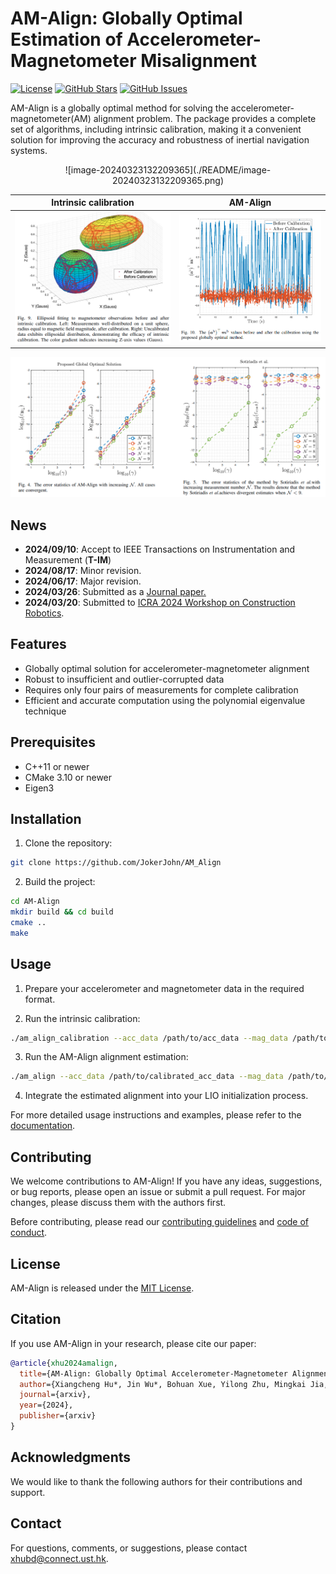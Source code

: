 

# AM-Align: Globally Optimal Estimation of Accelerometer-Magnetometer Misalignment

[![License](https://img.shields.io/badge/license-MIT-blue.svg)](https://opensource.org/licenses/MIT)
[![GitHub Stars](https://img.shields.io/github/stars/JokerJohn/AM_Align.svg)](https://github.com/JokerJohn/AM_Align/stargazers)
[![GitHub Issues](https://img.shields.io/github/issues/JokerJohn/AM_Align.svg)](https://github.com/JokerJohn/AM_Align/issues)

AM-Align is a globally optimal method for solving the accelerometer-magnetometer(AM) alignment problem. The package provides a complete set of algorithms, including intrinsic calibration, making it a convenient solution for improving the accuracy and robustness of inertial navigation systems.

<div align="center">
![image-20240323132209365](./README/image-20240323132209365.png)
</div>

| Intrinsic calibration                                        | AM-Align                                                     |
| ------------------------------------------------------------ | ------------------------------------------------------------ |
| ![image-20240323132150859](./README/image-20240323132150859.png) | ![image-20240323132242986](./README/image-20240323132242986.png) |

<div align="center">

![image-20240323133201734](./README/image-20240323133201734.png)
</div>

## News

- **2024/09/10**: Accept to IEEE Transactions on Instrumentation and Measurement (**T-IM**)
- **2024/08/17**: Minor revision.
- **2024/06/17**: Major revision.
- **2024/03/26**: Submitted as a  [Journal paper.](https://construction-robots.github.io/papers/59.pdf)
- **2024/03/20**: Submitted to [ICRA 2024 Workshop on Construction Robotics](https://norlab-ulaval.github.io/workshop_field_robotics_icra2024/).

## Features

- Globally optimal solution for accelerometer-magnetometer alignment
- Robust to insufficient and outlier-corrupted data
- Requires only four pairs of measurements for complete calibration
- Efficient and accurate computation using the polynomial eigenvalue technique

## Prerequisites

- C++11 or newer
- CMake 3.10 or newer
- Eigen3

## Installation

1. Clone the repository:

```bash
git clone https://github.com/JokerJohn/AM_Align
```

2. Build the project:

```bash
cd AM-Align
mkdir build && cd build
cmake ..
make
```

## Usage

1. Prepare your accelerometer and magnetometer data in the required format.

2. Run the intrinsic calibration:

```bash
./am_align_calibration --acc_data /path/to/acc_data --mag_data /path/to/mag_data
```

3. Run the AM-Align alignment estimation:

```bash
./am_align --acc_data /path/to/calibrated_acc_data --mag_data /path/to/calibrated_mag_data
```

4. Integrate the estimated alignment into your LIO initialization process.

For more detailed usage instructions and examples, please refer to the [documentation](docs/README.md).

## Contributing

We welcome contributions to AM-Align! If you have any ideas, suggestions, or bug reports, please open an issue or submit a pull request. For major changes, please discuss them with the authors first.

Before contributing, please read our [contributing guidelines](CONTRIBUTING.md) and [code of conduct](CODE_OF_CONDUCT.md).

## License

AM-Align is released under the [MIT License](LICENSE).

## Citation

If you use AM-Align in your research, please cite our paper:

```bibtex
@article{xhu2024amalign,
  title={AM-Align: Globally Optimal Accelerometer-Magnetometer Alignment},
  author={Xiangcheng Hu*, Jin Wu*, Bohuan Xue, Yilong Zhu, Mingkai Jia, Yuhua Qi, Yi Jiang, Ping Tan and Wei Zhang},
  journal={arxiv},
  year={2024},
  publisher={arxiv}
}
```

## Acknowledgments

We would like to thank the following authors for their contributions and support.

## Contact

For questions, comments, or suggestions, please contact xhubd@connect.ust.hk.
